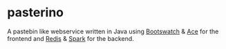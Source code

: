 # pasterino

A pastebin like webservice written in Java using [Bootswatch](https://bootswatch.com/) &amp; [Ace](http://ace.c9.io/) for the frontend and [Redis](http://redis.io) &amp; [Spark](http://sparkjava.com/) for the backend.
